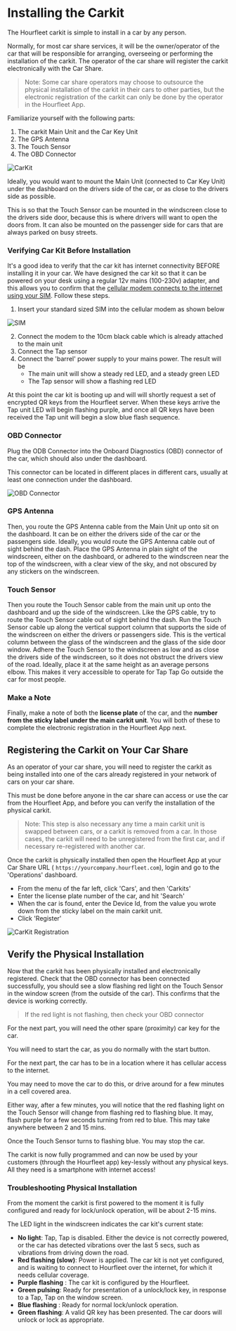 # Installing the Carkit
The Hourfleet carkit is simple to install in a car by any person.

Normally, for most car share services, it will be the owner/operator of the car that will be responsible for arranging, overseeing or performing the installation of the carkit. The operator of the car share will register the carkit electronically with the Car Share.

> Note: Some car share operators may choose to outsource the physical installation of the carkit in their cars to other parties, but the electronic registration of the carkit can only be done by the operator in the Hourfleet App.

Familiarize yourself with the following parts:

1. The carkit Main Unit and the Car Key Unit
2. The GPS Antenna
3. The Touch Sensor
4. The OBD Connector

![CarKit](images/carkit/OpticalCarkit_AccessoriesLabeled.jpg)

Ideally, you would want to mount the Main Unit (connected to Car Key Unit) under the dashboard on the drivers side of the car, or as close to the drivers side as possible.

This is so that the Touch Sensor can be mounted in the windscreen close to the drivers side door, because this is where drivers will want to open the doors from. It can also be mounted on the passenger side for cars that are always parked on busy streets.  

### Verifying Car Kit Before Installation  

It's a good idea to verify that the car kit has internet connectivity BEFORE installing it in your car. We have designed the car kit so that it can be powered on your desk using a regular 12v mains (100-230v) adapter, and this allows you to confirm that the [cellular modem connects to the internet using your SIM](http://docs.hourfleet.com/carkit.html#cellular-connectivity). Follow these steps.
1. Insert your standard sized SIM into the cellular modem as shown below

![SIM](http://docs.hourfleet.com/images/carkit/ModemSIM.png)  

2. Connect the modem to the 10cm black cable which is already attached to the main unit
2. Connect the Tap sensor
2. Connect the 'barrel' power supply to your mains power. The result will be
   - The main unit will show a steady red LED, and a steady green LED
   - The Tap sensor will show a flashing red LED
   
At this point the car kit is booting up and will will shortly request a set of encrypted QR keys from the Hourfleet server. When these keys arrive the Tap unit LED will begin flashing purple, and once all QR keys have been received the Tap unit will begin a slow blue flash sequence.



### OBD Connector

Plug the ODB Connector into the Onboard Diagnostics (OBD) connector of the car, which should also under the dashboard. 

This connector can be located in different places in different cars, usually at least one connection under the dashboard.

![OBD Connector](images/carkit/OBD2Port.png)

### GPS Antenna

Then, you route the GPS Antenna cable from the Main Unit up onto sit on the dashboard. It can be on either the drivers side of the car or the passengers side. Ideally, you would route the GPS Antenna cable out of sight behind the dash. Place the GPS Antenna in plain sight of the windscreen, either on the dashboard, or adhered to the windscreen near the top of the windscreen, with a clear view of the sky, and not obscured by any stickers on the windscreen.

### Touch Sensor  

Then you route the Touch Sensor cable from the main unit up onto the dashboard and up the side of the windscreen. Like the GPS cable, try to route the Touch Sensor cable out of sight behind the dash. Run the Touch Sensor cable up along the vertical support column that supports the side of the windscreen on either the drivers or passengers side. This is the vertical column between the glass of the windscreen and the glass of the side door window. Adhere the Touch Sensor to the windscreen as low and as close the drivers side of the windscreen, so it does not obstruct the drivers view of the road. Ideally, place it at the same height as an average persons elbow. This makes it very accessible to operate for Tap Tap Go outside the car for most people.

### Make a Note

Finally, make a note of both the **license plate** of the car, and the **number from the sticky label under the main carkit unit**. You will both of these to complete the electronic registration in the Hourfleet App next.

## Registering the Carkit on Your Car Share

As an operator of your car share, you will need to register the carkit as being installed into one of the cars already registered in your network of cars on your car share. 

This must be done before anyone in the car share can access or use the car from the Hourfleet App, and before you can verify the installation of the physical carkit.

>  Note: This step is also necessary any time a main carkit unit is swapped between cars, or a carkit is removed from a car. In those cases, the carkit will need to be unregistered from the first car, and if necessary re-registered with another car.

Once the carkit is physically installed then open the Hourfleet App at your Car Share URL ( `https://yourcompany.hourfleet.com`), login and go to the 'Operations' dashboard.

- From the menu of the far left, click  'Cars', and then 'Carkits'
- Enter the license plate number of the car, and hit 'Search'
- When the car is found, enter the Device Id, from the value you wrote down from the sticky label on the main carkit unit.
- Click 'Register' 

![CarKit Registration](images\Operations_CarkitRegistration.png)

## Verify the Physical Installation

Now that the carkit has been physically installed and electronically registered. Check that the OBD connector has been connected successfully, you should see a slow flashing red light on the Touch Sensor in the window screen (from the outside of the car). This confirms that the device is working correctly.

> If the red light is not flashing, then check your OBD connector

For the next part, you will need the other spare (proximity) car key for the car.

You will need to start the car, as you do normally with the start button.

For the next part, the car has to be in a location where it has cellular access to the internet.

You may need to move the car to do this, or drive around for a few minutes in a cell covered area.

Either way, after a few minutes, you will notice that the red flashing light on the Touch Sensor will change from flashing red to flashing blue. It may, flash purple for a few seconds turning from red to blue. This may take anywhere between 2 and 15 mins.

Once the Touch Sensor turns to flashing blue. You may stop the car. 

The carkit is now fully programmed and can now be used by your customers (through the Hourfleet app) key-lessly without any physical keys. All they need is a smartphone with internet access!

### Troubleshooting Physical Installation

From the moment the carkit is first powered to the moment it is fully configured and ready for lock/unlock operation, will be about 2-15 mins. 

The LED light in the windscreen indicates the car kit's current state:  

- **No light**: Tap, Tap is disabled. Either the device is not correctly powered, or the car has detected vibrations over the last 5 secs, such as vibrations from driving down the road.
- **Red flashing (slow)**: Power is applied. The car kit is not yet configured, and is waiting to connect to Hourfleet over the internet, for which it needs cellular coverage.
- **Purple flashing** : The car kit is configured by the Hourfleet.
- **Green pulsing**: Ready for presentation of a unlock/lock key, in response to a Tap, Tap on the window screen.
- **Blue flashing** : Ready for normal lock/unlock operation.
- **Green flashing**: A valid QR key has been presented. The car doors will unlock or lock as appropriate.


